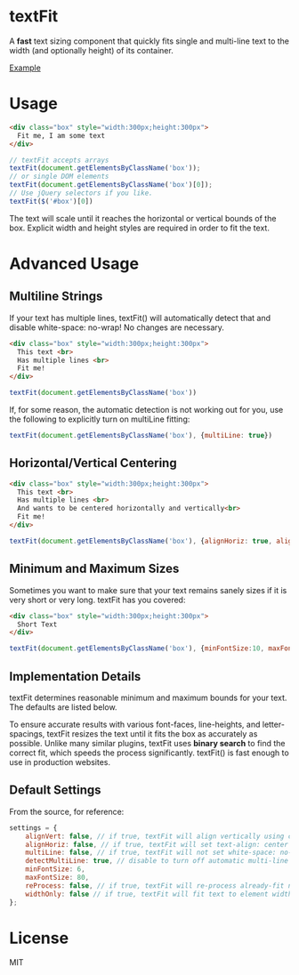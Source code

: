 textFit
==============

A **fast** text sizing component that quickly fits single and multi-line text to the width (and optionally height) of its container.

[Example](http://strml.github.com/examples/textFit.html)

Usage
=====

```html
<div class="box" style="width:300px;height:300px">
  Fit me, I am some text
</div>
```

```javascript
// textFit accepts arrays
textFit(document.getElementsByClassName('box'));
// or single DOM elements
textFit(document.getElementsByClassName('box')[0]);
// Use jQuery selectors if you like.
textFit($('#box')[0])
```

The text will scale until it reaches the horizontal or vertical bounds of the box.
Explicit width and height styles are required in order to fit the text.

Advanced Usage
==============

Multiline Strings
-----------------

If your text has multiple lines, textFit() will automatically detect that and disable white-space: no-wrap!
No changes are necessary.

```html
<div class="box" style="width:300px;height:300px">
  This text <br>
  Has multiple lines <br>
  Fit me!
</div>
```

```javascript
textFit(document.getElementsByClassName('box'))
```

If, for some reason, the automatic detection is not working out for you, use the following to explicitly turn on
multiLine fitting:

```javascript
textFit(document.getElementsByClassName('box'), {multiLine: true})
```

Horizontal/Vertical Centering
-----------------------------

```html
<div class="box" style="width:300px;height:300px">
  This text <br>
  Has multiple lines <br>
  And wants to be centered horizontally and vertically<br>
  Fit me!
</div>
```

```javascript
textFit(document.getElementsByClassName('box'), {alignHoriz: true, alignVert: true})
```

Minimum and Maximum Sizes
-------------------------

Sometimes you want to make sure that your text remains sanely sizes if it is very short or very long. textFit
has you covered:

```html
<div class="box" style="width:300px;height:300px">
  Short Text
</div>
```

```javascript
textFit(document.getElementsByClassName('box'), {minFontSize:10, maxFontSize: 50})
```

Implementation Details
----------------------
textFit determines reasonable minimum and maximum bounds for your text. The defaults are listed below.

To ensure accurate results with various font-faces, line-heights, and letter-spacings, textFit resizes the text
until it fits the box as accurately as possible. Unlike many similar plugins, textFit uses **binary search** to
find the correct fit, which speeds the process significantly. textFit() is fast enough to use in production
websites.

Default Settings
----------------

From the source, for reference:

```javascript
settings = {
    alignVert: false, // if true, textFit will align vertically using css tables
    alignHoriz: false, // if true, textFit will set text-align: center
    multiLine: false, // if true, textFit will not set white-space: no-wrap
    detectMultiLine: true, // disable to turn off automatic multi-line sensing
    minFontSize: 6,
    maxFontSize: 80,
    reProcess: false, // if true, textFit will re-process already-fit nodes. Leave to 'false' for better performance
    widthOnly: false // if true, textFit will fit text to element width, regardless of text height
};
```

License
=======
MIT